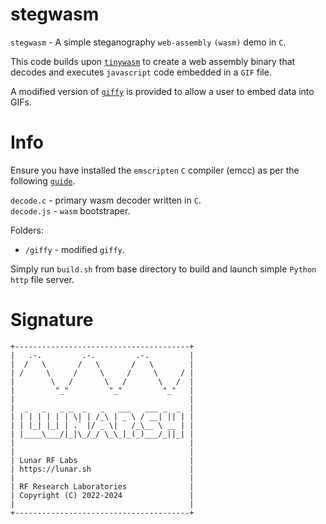 # stegwasm

`stegwasm` - A simple steganography `web-assembly` `(wasm)` demo in `C`.

This code builds upon [`tinywasm`](https://github.com/lunarjournal/tinywasm) to create a web assembly binary that decodes and executes `javascript` code embedded in a `GIF` file.

A modified version of [`giffy`](https://github.com/vipyne/giffy) is provided to allow a user to embed data into GIFs.

# Info
Ensure you have installed the `emscripten` `C` compiler (emcc) as per the following [`guide`](https://emscripten.org/docs/getting_started/downloads.html).

`decode.c` - primary wasm decoder written in `C`.<br>
`decode.js` - `wasm` bootstraper. <br>

Folders:
* `/giffy` - modified `giffy`. <br>

Simply run `build.sh` from base directory to build and launch simple `Python` `http` file server.

# Signature

```
+---------------------------------------+
|   .-.         .-.         .-.         |
|  /   \       /   \       /   \        |
| /     \     /     \     /     \     / |
|        \   /       \   /       \   /  |
|         "_"         "_"         "_"   |
|                                       |
|  _   _   _ _  _   _   ___   ___ _  _  |
| | | | | | | \| | /_\ | _ \ / __| || | |
| | |_| |_| | .` |/ _ \|   /_\__ \ __ | |
| |____\___/|_|\_/_/ \_\_|_(_)___/_||_| |
|                                       |
|                                       |
| Lunar RF Labs                         |
| https://lunar.sh                      |
|                                       |
| RF Research Laboratories              |
| Copyright (C) 2022-2024               |
|                                       |
+---------------------------------------+
```
